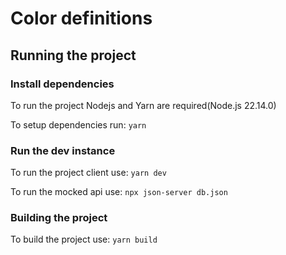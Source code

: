 # Color definitions

## Running the project 

### Install dependencies

To run the project Nodejs and Yarn are required(Node.js 22.14.0)

To setup dependencies run:
`yarn`

### Run the dev instance

To run the project client use:
`yarn dev`

To run the mocked api use:
`npx json-server db.json`

### Building the project

To build the project use:
`yarn build`


